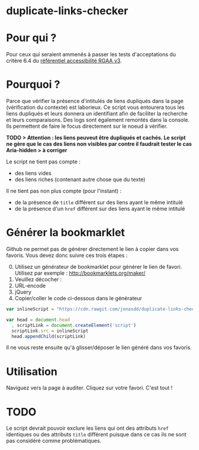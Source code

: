 # duplicate-links-checker

# Pour qui ?

Pour ceux qui seraient ammenés à passer les tests d'acceptations du critère 6.4 du [référentiel accessibilité RGAA v3](https://disic.github.io/rgaa_referentiel_3-2016/criteres.html).

# Pourquoi ?

Parce que vérifier la présence d'intitulés de liens dupliqués dans la page (vérification du contexte) est laborieux. Ce script vous entourera tous les liens dupliqués et leurs donnera un identifiant afin de faciliter la recherche et leurs comparaisons. Des logs sont également remontés dans la console. Ils permettent de faire le focus directement sur le noeud à vérifier.

**TODO > Attention : les liens peuveut être dupliqués et cachés. Le script ne gère que le cas des liens non visibles par contre il faudrait tester le cas Aria-hidden > à corriger**

Le script ne tient pas compte :
* des liens vides
* des liens riches (contenant autre chose que du texte)

Il ne tient pas non plus compte (pour l'instant) :
* de la présence de `title` différent sur des liens ayant le même intitulé
* de la présence d'un `href` différent sur des liens ayant le même intitulé

# Générer la bookmarklet

Github ne permet pas de générer directement le lien à copier dans vos favoris. Vous devez donc suivre ces trois étapes :

0. Utilisez un générateur de bookmarklet pour générer le lien de favori. Utilisez par exemple : http://bookmarklets.org/maker/
0. Veuillez décocher :
 0. URL-encode
 0. jQuery
0. Copier/coller le code ci-dessous dans le générateur

```javascript
var inlineScript = "https://cdn.rawgit.com/jonasdd/duplicate-links-checker/master/links-checker-0.4.js";

var head = document.head
  , scriptLink = document.createElement('script')
  scriptLink.src = inlineScript
  head.appendChild(scriptLink)
```
Il ne vous reste ensuite qu'à glisser/déposer le lien généré dans vos favoris.

# Utilisation

Naviguez vers la page à auditer. Cliquez sur votre favori. C'est tout !

# TODO

Le script devrait pouvoir exclure les liens qui ont des attributs `href` identiques ou des attributs
 `title` différent puisque dans ce cas ils ne sont pas considéré comme problématiques.
